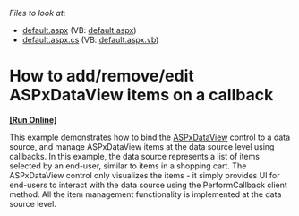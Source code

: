 <!-- default file list -->
*Files to look at*:

* [default.aspx](./CS/WebSite/default.aspx) (VB: [default.aspx](./VB/WebSite/default.aspx))
* [default.aspx.cs](./CS/WebSite/default.aspx.cs) (VB: [default.aspx.vb](./VB/WebSite/default.aspx.vb))
<!-- default file list end -->
# How to add/remove/edit ASPxDataView items on a callback
<!-- run online -->
**[[Run Online]](https://codecentral.devexpress.com/e2292/)**
<!-- run online end -->


<p>This example demonstrates how to bind the <a href="http://documentation.devexpress.com/#AspNet/clsDevExpressWebASPxDataViewASPxDataViewtopic">ASPxDataView</a> control to a data source, and manage ASPxDataView items at the data source level using callbacks. In this example, the data source represents a list of items selected by an end-user, similar to items in a shopping cart. The ASPxDataView control only visualizes the items - it simply provides UI for end-users to interact with the data source using the PerformCallback client method. All the item management functionality is implemented at the data source level.</p>

<br/>


